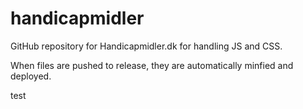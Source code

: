 # handicapmidler
GitHub repository for Handicapmidler.dk for handling JS and CSS.

When files are pushed to release, they are automatically minfied and deployed.

test
